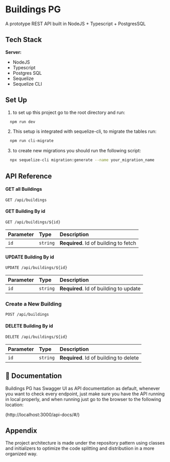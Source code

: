 
# Buildings PG

A prototype REST API built in NodeJS + Typescript + PostgresSQL

## Tech Stack

**Server:**

- NodeJS
- Typescript
- Postgres SQL
- Sequelize
- Sequelize CLI


## Set Up

1. to set up this project go to the root directory and run:

```bash
  npm run dev
```

2. This setup is integrated with sequelize-cli, to migrate the tables run:

```bash
  npm run cli-migrate
```

3. to create new migrations you should run the following script:

```bash
  npx sequelize-cli migration:generate --name your_migration_name
```

## API Reference

#### GET all Buildings

```http
GET /api/buildings
```
#### GET Building By id

```http
GET /api/buildings/${id}
```

| Parameter | Type     | Description                       |
| :-------- | :------- | :-------------------------------- |
| `id`      | `string` | **Required**. Id of building to fetch |

#### UPDATE Building By id

```http
UPDATE /api/buildings/${id}
```

| Parameter | Type     | Description                       |
| :-------- | :------- | :-------------------------------- |
| `id`      | `string` | **Required**. Id of building to update |

### Create a New Building

```http
POST /api/buildings
```
#### DELETE Building By id

```http
DELETE /api/buildings/${id}
```

| Parameter | Type     | Description                       |
| :-------- | :------- | :-------------------------------- |
| `id`      | `string` | **Required**. Id of building to delete |

## 🔗  Documentation

Buildings PG has Swagger UI as API documentation as default, whenever you want to check every endpoint, just make sure you have the API running in local properly, and when running just go to the browser to the following location:

(http://localhost:3000/api-docs/#/)

## Appendix

The project architecture is made under the repository pattern using classes and initializers to optimize the code splitting and distributiion in a more organized way.
